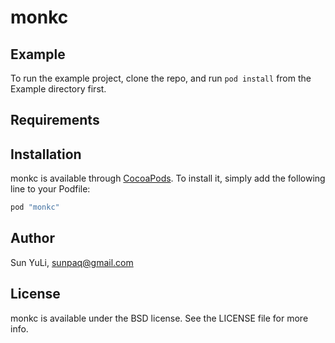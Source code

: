 # monkc

## Example

To run the example project, clone the repo, and run `pod install` from the Example directory first.

## Requirements

## Installation

monkc is available through [CocoaPods](http://cocoapods.org). To install
it, simply add the following line to your Podfile:

```ruby
pod "monkc"
```

## Author

Sun YuLi, sunpaq@gmail.com

## License

monkc is available under the BSD license. See the LICENSE file for more info.
